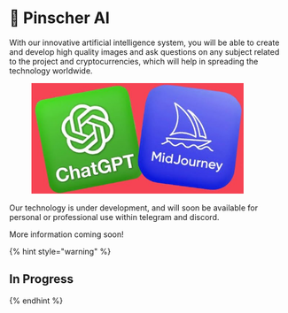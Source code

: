 # 🤖 Pinscher AI

With our innovative artificial intelligence system, you will be able to create and develop high quality images and ask questions on any subject related to the project and cryptocurrencies, which will help in spreading the technology worldwide.

<figure><img src="../.gitbook/assets/image (2).png" alt=""><figcaption></figcaption></figure>

Our technology is under development, and will soon be available for personal or professional use within telegram and discord.

&#x20;More information coming soon!

{% hint style="warning" %}
## In Progress
{% endhint %}
